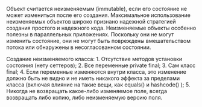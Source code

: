 Объект считается неизменяемым (immutable), если его состояние не может измениться после его создания. Максимальное использование неизменяемых объектов широко признано надежной стратегией создания простого и надежного кода. Неизменяемые объекты особенно полезны в параллельных приложениях. Поскольку они не могут изменить состояние, они не могут быть повреждены вмешательством потока или обнаружены в несогласованном состоянии.

Создание неизменяемого класса:
	1. Отсутствие методов установки состояния (нету сеттеров);
	2. Все переменные private final;
	3. Сам класс final;
	4. Если переменные изменяются внутри класса, это изменение должно быть не видно и не иметь никакого эффекта за пределами класса (включая влияние на такие вещи, как equals() и hashcode() );
	5. Никогда не возвращать какое-либо изменяемое поле, всегда возвращать либо копию, либо неизменяемую версию поля.
